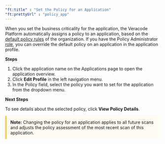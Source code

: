 ```yaml
---
"ft:title" : "Set the Policy for an Application"
"ft:prettyUrl" : "policy_app"
---
```


When you set the business criticality for the application, the Veracode Platform automatically assigns a policy to an application, based on the [default policy rules](https://docs.veracode.com/r/policy_setdefaults) of the organization. If you have the Policy Administrator [role](https://docs.veracode.com/r/c_role_permissions), you can override the default policy on an application in the application profile.

<p font-size="13pt"><b>Steps</b></p>

1.  Click the application name on the Applications page to open the application overview.
2.  Click **Edit Profile** in the left navigation menu.
3.  In the Policy field, select the policy you want to set for the application from the dropdown menu.

<p font-size="13pt"><b>Next Steps</b></p>

To see details about the selected policy, click **View Policy Details**.

<p style="background-color:#FFFCF3; padding: 12px; border-left: 5px solid #F7CD55;"><b>Note:</b> Changing the policy for an application applies to all future scans and adjusts the policy assessment of the most recent scan of this application.</p>
